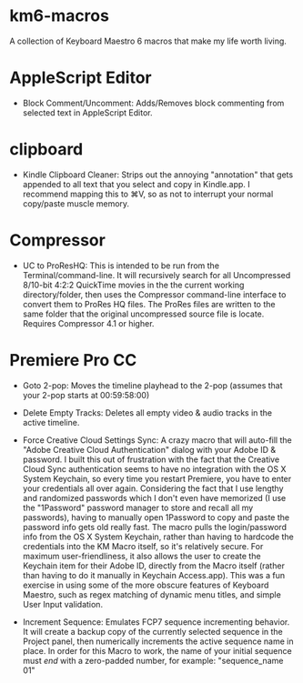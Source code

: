 km6-macros
==========

A collection of Keyboard Maestro 6 macros that make my life worth living.

AppleScript Editor
==================

* Block Comment/Uncomment: Adds/Removes block commenting from selected text in AppleScript Editor.

clipboard
=========

* Kindle Clipboard Cleaner: Strips out the annoying "annotation" that gets appended to all text that you select and copy in Kindle.app. I recommend mapping this to ⌘V, so as not to interrupt your normal copy/paste muscle memory.

Compressor
==========

* UC to ProResHQ: This is intended to be run from the Terminal/command-line. It will recursively search for all Uncompressed 8/10-bit 4:2:2 QuickTime movies in the the current working directory/folder, then uses the Compressor command-line interface to convert them to ProRes HQ files. The ProRes files are written to the same folder that the original uncompressed source file is locate.  Requires Compressor 4.1 or higher.

Premiere Pro CC
===============

* Goto 2-pop: Moves the timeline playhead to the 2-pop (assumes that your 2-pop starts at 00:59:58:00)

* Delete Empty Tracks: Deletes all empty video & audio tracks in the active timeline.

* Force Creative Cloud Settings Sync: A crazy macro that will auto-fill the "Adobe Creative Cloud Authentication" dialog with your Adobe ID & password. I built this out of frustration with the fact that the Creative Cloud Sync authentication seems to have no integration with the OS X System Keychain, so every time you restart Premiere, you have to enter your credentials all over again. Considering the fact that I use lengthy and randomized passwords which I don't even have memorized (I use the "1Password" password manager to store and recall all my passwords), having to manually open 1Password to copy and paste the password info gets old really fast. The macro pulls the login/password info from the OS X System Keychain, rather than having to hardcode the credentials into the KM Macro itself, so it's relatively secure. For maximum user-friendliness, it also allows the user to create the Keychain item for their Adobe ID, directly from the Macro itself (rather than having to do it manually in Keychain Access.app). This was a fun exercise in using some of the more obscure features of Keyboard Maestro, such as regex matching of dynamic menu titles, and simple User Input validation. 

* Increment Sequence: Emulates FCP7 sequence incrementing behavior. It will create a backup copy of the currently selected sequence in the Project panel, then numerically increments the active sequence name in place. In order for this Macro to work, the name of your initial sequence must *end* with a zero-padded number, for example: "sequence_name 01"



